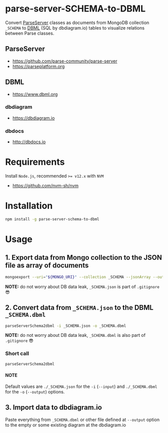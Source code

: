 # parse-server-SCHEMA-to-DBML
Convert [ParseServer](https://github.com/parse-community/parse-server) classes as documents from MongoDB collection `_SCHEMA` to [DBML](https://www.dbml.org) (SQL by dbdiagram.io) tables to visualize relations between Parse classes.

## ParseServer

- https://github.com/parse-community/parse-server
- https://parseplatform.org

## DBML

- https://www.dbml.org

### dbdiagram

- https://dbdiagram.io

### dbdocs

- http://dbdocs.io

# Requirements

Install `Node.js`, recommended `>= v12.x` with `NVM`

- https://github.com/nvm-sh/nvm

# Installation

```bash
npm install -g parse-server-schema-to-dbml
```

# Usage

## 1. Export data from Mongo collection to the JSON file as array of documents

```bash
mongoexport --uri="${MONGO_URI}" --collection _SCHEMA --jsonArray --out _SCHEMA.json
```

**NOTE:** do not worry about DB data leak, `_SCHEMA.json` is part of `.gitignore` 😎

## 2. Convert data from `_SCHEMA.json` to the DBML `_SCHEMA.dbml`

```bash
parseServerSchema2dbml -i _SCHEMA.json -o _SCHEMA.dbml
```

**NOTE:** do not worry about DB data leak, `_SCHEMA.dbml` is also part of `.gitignore` 😎

### Short call

```bash
parseServerSchema2dbml
```

#### NOTE

Default values are `./_SCHEMA.json` for the `-i` (`--input`) and `./_SCHEMA.dbml` for the `-o` (`--output`) options.

## 3. Import data to dbdiagram.io

Paste everything from `_SCHEMA.dbml` or other file defined at `--output` option to the empty or some existing diagram at the dbdiagram.io
